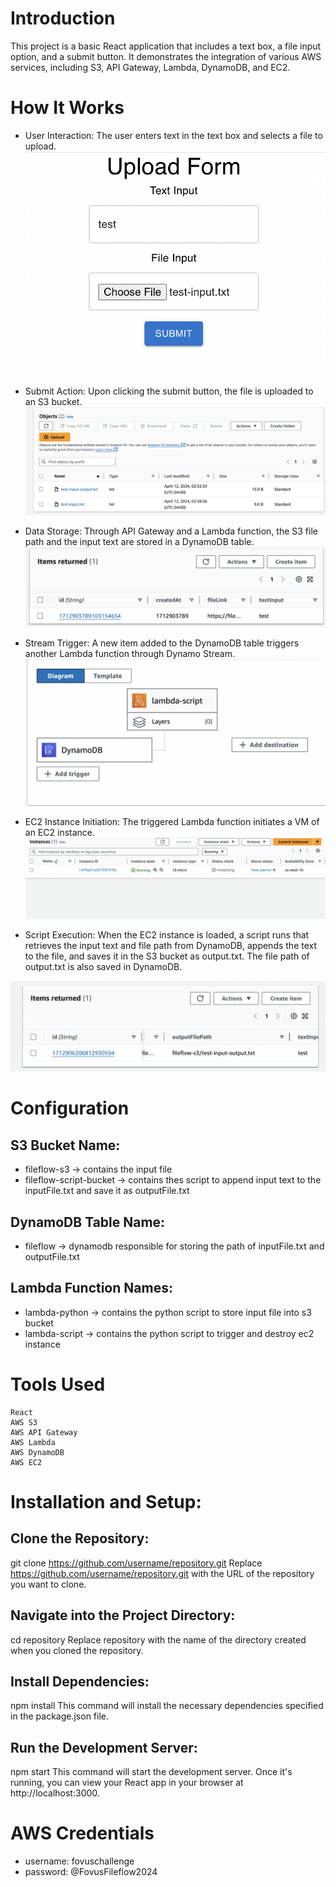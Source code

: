 # Introduction
  This project is a basic React application that includes a text box, a file input option, and a submit button. It demonstrates the integration of various AWS services, including S3, API Gateway, Lambda, DynamoDB, and EC2.
# How It Works
 - User Interaction: The user enters text in the text box and selects a file to upload.
 ![Alt text](image.png)

 - Submit Action: Upon clicking the submit button, the file is uploaded to an S3 bucket.
![Alt text](<Screenshot 2024-04-12 at 2.36.19 AM.png>)

 - Data Storage: Through API Gateway and a Lambda function, the S3 file path and the input text are stored in a DynamoDB table.
![Alt text](<Screenshot 2024-04-12 at 2.39.58 AM.png>)
 -  Stream Trigger: A new item added to the DynamoDB table triggers another Lambda function through Dynamo Stream.
![Alt text](<Screenshot 2024-04-12 at 2.41.04 AM.png>)
 -  EC2 Instance Initiation: The triggered Lambda function initiates a VM of an EC2 instance.
 ![Alt text](<Screenshot 2024-04-12 at 3.02.59 AM.png>)

 -  Script Execution: When the EC2 instance is loaded, a script runs that retrieves the input text and file path from DynamoDB, appends the text to the file, and saves it in the S3 bucket as output.txt. The file path of output.txt is also saved in DynamoDB.

![Alt text](<Screenshot 2024-04-12 at 3.18.39 AM.png>)

# Configuration
## S3 Bucket Name: 
   - fileflow-s3 -> contains the input file
   - fileflow-script-bucket -> contains thes script to append input text to the inputFile.txt and save it as outputFile.txt

## DynamoDB Table Name: 
   - fileflow -> dynamodb responsible for storing the path of inputFile.txt and outputFile.txt
## Lambda Function Names: 
   - lambda-python -> contains the python script to store input file into s3 bucket
   - lambda-script -> contains the python script to trigger and destroy ec2 instance 

# Tools Used
    React
    AWS S3
    AWS API Gateway
    AWS Lambda
    AWS DynamoDB
    AWS EC2


# Installation and Setup:

## Clone the Repository:

git clone https://github.com/username/repository.git
Replace https://github.com/username/repository.git with the URL of the repository you want to clone.

## Navigate into the Project Directory:


cd repository
Replace repository with the name of the directory created when you cloned the repository.

## Install Dependencies:


npm install
This command will install the necessary dependencies specified in the package.json file.

## Run the Development Server:


npm start
This command will start the development server. Once it's running, you can view your React app in your browser at http://localhost:3000.

# AWS Credentials
- username: fovuschallenge
- password: @FovusFileflow2024

